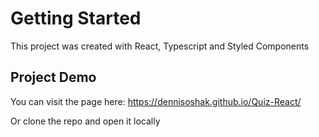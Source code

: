 # Getting Started

This project was created with React, Typescript and Styled Components

## Project Demo

You can visit the page here: https://dennisoshak.github.io/Quiz-React/

Or clone the repo and open it locally





